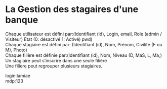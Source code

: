 # La Gestion des stagaires d'une banque

Chaque utilisateur est défini par:(Identifiant (id), Login, email, Role (admin / Visiteur) Etat (0: désactivé  1: Activé) pwd)<br>
Chaque stagiaire est défini par: (Identifiant (id), Nom, Prénom, Civilité (F ou M), Photo)<br>
Chaque filière est définie par:(Identifiant (id), Nom, Niveau (D, MaS,  L, Ma,)<br>
Un stagiaire peut s’inscrire dans une seule filière<br>
Une filière peut regrouper plusieurs stagiaires.<br>


login:lamiae<br>
mdp:123
